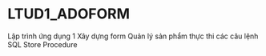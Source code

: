 # LTUD1_ADOFORM
Lập trình ứng dụng 1 Xây dựng form Quản lý sản phẩm thực thi các câu lệnh SQL Store Procedure
